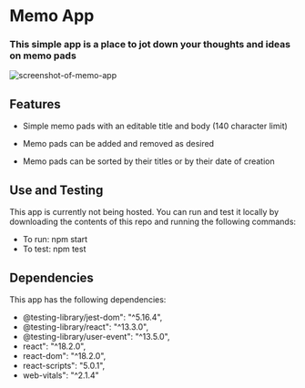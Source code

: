 # Memo App

### This simple app is a place to jot down your thoughts and ideas on memo pads

![screenshot-of-memo-app](https://github.com/JTrevena/memo-app/readme-res/memo-app-screenshot.png?raw=true)

##

##

## Features

- Simple memo pads with an editable title and body (140 character limit)

- Memo pads can be added and removed as desired

- Memo pads can be sorted by their titles or by their date of creation

##

##

## Use and Testing

This app is currently not being hosted. You can run and test it locally by downloading the contents of this repo and running the following commands:

- To run: npm start
- To test: npm test

##

##

## Dependencies

This app has the following dependencies:

- @testing-library/jest-dom": "^5.16.4",
- @testing-library/react": "^13.3.0",
- @testing-library/user-event": "^13.5.0",
- react": "^18.2.0",
- react-dom": "^18.2.0",
- react-scripts": "5.0.1",
- web-vitals": "^2.1.4"
